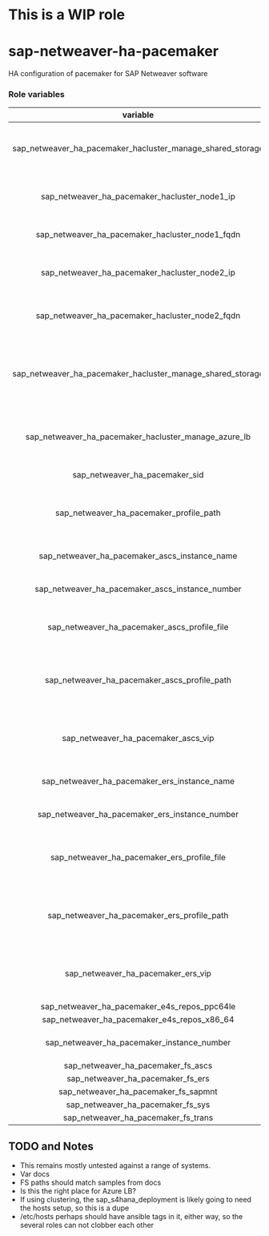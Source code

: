 # This is a **WIP** role

# sap-netweaver-ha-pacemaker
HA configuration of pacemaker for SAP Netweaver software 

### Role variables

| variable | info | required? |
|:--------:|:----:|:---------:|
|sap_netweaver_ha_pacemaker_hacluster_manage_shared_storage|Attempt to manage shared (eg. nfs) storage?|no, default is yes|
|sap_netweaver_ha_pacemaker_hacluster_node1_ip|IP address of first node in cluster|yes|
|sap_netweaver_ha_pacemaker_hacluster_node1_fqdn|FWDN of first node in cluster|yes|
|sap_netweaver_ha_pacemaker_hacluster_node2_ip|IP address of second node in cluster|yes|
|sap_netweaver_ha_pacemaker_hacluster_node2_fqdn|FWDN of second node in cluster|yes|
|sap_netweaver_ha_pacemaker_hacluster_manage_shared_storage|Default: yes. Should cluster manage storage resources?|yes|
|sap_netweaver_ha_pacemaker_hacluster_manage_azure_lb|Default: no. Deal with Azure load balancer?|no|
|sap_netweaver_ha_pacemaker_sid|SID of this instance|yes|
|sap_netweaver_ha_pacemaker_profile_path|Full path of directory holding profiles|no, is generated sanely|
|sap_netweaver_ha_pacemaker_ascs_instance_name|ASCS instance name|yes|
|sap_netweaver_ha_pacemaker_ascs_instance_number|ASCS instance number|yes|
|sap_netweaver_ha_pacemaker_ascs_profile_file|Full path and name of ASCS profile|no, is generated sanely|
|sap_netweaver_ha_pacemaker_ascs_profile_path|Full path of directory holding ASCS profile|
|sap_netweaver_ha_pacemaker_ascs_vip|Virtual (cluster managed) IP address for ASCS|yes|
|sap_netweaver_ha_pacemaker_ers_instance_name|ERS Instance name|yes|
|sap_netweaver_ha_pacemaker_ers_instance_number|ERS instance number|yes|
|sap_netweaver_ha_pacemaker_ers_profile_file|Full path and file name of ASCS profile|no, is generated sanely|
|sap_netweaver_ha_pacemaker_ers_profile_path|Full path of directory holding ASCS profile|
|sap_netweaver_ha_pacemaker_ers_vip|Virtual (cluster managed) IP address for ASCS|yes|
|sap_netweaver_ha_pacemaker_e4s_repos_ppc64le||no|
|sap_netweaver_ha_pacemaker_e4s_repos_x86_64||no|
|sap_netweaver_ha_pacemaker_instance_number|????? azure lb uses|???|
|sap_netweaver_ha_pacemaker_fs_ascs|???|???|
|sap_netweaver_ha_pacemaker_fs_ers|???|???|
|sap_netweaver_ha_pacemaker_fs_sapmnt|???|???|
|sap_netweaver_ha_pacemaker_fs_sys|???|???|
|sap_netweaver_ha_pacemaker_fs_trans|???|???|


 ## TODO and Notes
* This remains mostly untested against a range of systems.
* Var docs
* FS paths should match samples from docs
* Is this the right place for Azure LB?
* If using clustering, the sap_s4hana_deployment is likely going to need the hosts setup, so this is a dupe
* /etc/hosts perhaps should have ansible tags in it, either way, so the several roles can not clobber each other